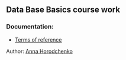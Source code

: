 ## Data Base Basics course work

### Documentation:
- [Terms of reference](docs/Технічне_Завдання_Городченко_Анна_КП_72.docx)

Author: [Anna Horodchenko](https://t.me/goroanya)